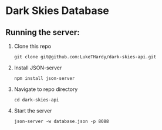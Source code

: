 # Dark Skies Database

## Running the server:
1. Clone this repo
   ```
   git clone git@github.com:LukeTHardy/dark-skies-api.git
   ```
3. Install JSON-server
   ```
   npm install json-server
   ```
4. Navigate to repo directory
   ```
   cd dark-skies-api
   ```
5. Start the server
   ```
   json-server -w database.json -p 8088
   ```

